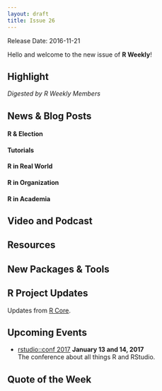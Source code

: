```yaml
---
layout: draft
title: Issue 26
---
```


Release Date: 2016-11-21

Hello and welcome to the new issue of **R Weekly**!

## Highlight

*Digested by R Weekly Members*


## News & Blog Posts

#### R & Election




#### Tutorials





#### R in Real World



#### R in Organization




#### R in Academia



## Video and Podcast




## Resources




## New Packages & Tools




## R Project Updates

Updates from [R Core](http://developer.r-project.org/blosxom.cgi/R-devel/NEWS).



## Upcoming Events

+ [rstudio::conf 2017](https://www.rstudio.com/conference/)  **January 13 and 14, 2017** <br>
The conference about all things R and RStudio.<br /> 


## Quote of the Week
